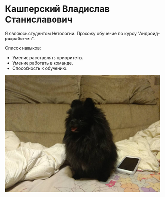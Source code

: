 # Кашперский Владислав Станиславович

Я являюсь студентом Нетологии. Прохожу обучение по курсу "Андроид-разработчик".

Список навыков:
* Умение расставлять приоритеты.
* Умение работать в команде.
* Способность к обучению.


![IMG1.jpg](img/IMG1.jpg)
